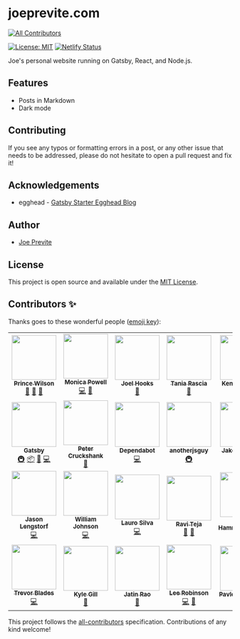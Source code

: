 # joeprevite.com

<!-- ALL-CONTRIBUTORS-BADGE:START - Do not remove or modify this section -->
[![All Contributors](https://img.shields.io/badge/all_contributors-27-orange.svg?style=flat-square)](#contributors-)
<!-- ALL-CONTRIBUTORS-BADGE:END -->

[![License: MIT](https://img.shields.io/badge/License-MIT-blue.svg)](https://opensource.org/licenses/MIT)
[![Netlify Status](https://api.netlify.com/api/v1/badges/2d214a83-1fea-4154-bb6a-af97854ecc1a/deploy-status)](https://app.netlify.com/sites/keen-roentgen-cafcb7/deploys)

Joe's personal website running on Gatsby, React, and Node.js.

## Features

- Posts in Markdown
- Dark mode

## Contributing

If you see any typos or formatting errors in a post, or any other issue that needs to be addressed, please do not hesitate to open a pull request and fix it!

## Acknowledgements

- egghead - [Gatsby Starter Egghead Blog](https://github.com/eggheadio/gatsby-starter-egghead-blog)

## Author

- [Joe Previte](https://joeprevite.com)

## License

This project is open source and available under the [MIT License](LICENSE).

## Contributors ✨

Thanks goes to these wonderful people ([emoji key](https://allcontributors.org/docs/en/emoji-key)):

<!-- ALL-CONTRIBUTORS-LIST:START - Do not remove or modify this section -->
<!-- prettier-ignore-start -->
<!-- markdownlint-disable -->
<table>
  <tr>
    <td align="center"><a href="https://prince.dev"><img src="https://avatars1.githubusercontent.com/u/8431042?v=4" width="100px;" alt=""/><br /><sub><b>Prince Wilson</b></sub></a><br /><a href="#ideas-maxcell" title="Ideas, Planning, & Feedback">🤔</a> <a href="#design-maxcell" title="Design">🎨</a> <a href="https://github.com/jsjoeio/joeprevite.com/issues?q=author%3Amaxcell" title="Bug reports">🐛</a></td>
    <td align="center"><a href="https://www.aboutmonica.com"><img src="https://avatars0.githubusercontent.com/u/6998954?v=4" width="100px;" alt=""/><br /><sub><b>Monica Powell</b></sub></a><br /><a href="https://github.com/jsjoeio/joeprevite.com/commits?author=m0nica" title="Code">💻</a> <a href="#ideas-m0nica" title="Ideas, Planning, & Feedback">🤔</a></td>
    <td align="center"><a href="http://joelhooks.com"><img src="https://avatars0.githubusercontent.com/u/86834?v=4" width="100px;" alt=""/><br /><sub><b>Joel Hooks</b></sub></a><br /><a href="#ideas-joelhooks" title="Ideas, Planning, & Feedback">🤔</a></td>
    <td align="center"><a href="https://www.taniarascia.com"><img src="https://avatars3.githubusercontent.com/u/11951801?v=4" width="100px;" alt=""/><br /><sub><b>Tania Rascia</b></sub></a><br /><a href="#ideas-taniarascia" title="Ideas, Planning, & Feedback">🤔</a></td>
    <td align="center"><a href="https://kentcdodds.com"><img src="https://avatars0.githubusercontent.com/u/1500684?v=4" width="100px;" alt=""/><br /><sub><b>Kent C. Dodds</b></sub></a><br /><a href="#ideas-kentcdodds" title="Ideas, Planning, & Feedback">🤔</a></td>
    <td align="center"><a href="https://twitter.com/swyx"><img src="https://avatars1.githubusercontent.com/u/6764957?v=4" width="100px;" alt=""/><br /><sub><b>swyx</b></sub></a><br /><a href="#ideas-sw-yx" title="Ideas, Planning, & Feedback">🤔</a></td>
    <td align="center"><a href="http://egghead.io"><img src="https://avatars2.githubusercontent.com/u/5975001?v=4" width="100px;" alt=""/><br /><sub><b>egghead.io</b></sub></a><br /><a href="https://github.com/jsjoeio/joeprevite.com/commits?author=eggheadio" title="Code">💻</a> <a href="#ideas-eggheadio" title="Ideas, Planning, & Feedback">🤔</a> <a href="#infra-eggheadio" title="Infrastructure (Hosting, Build-Tools, etc)">🚇</a></td>
  </tr>
  <tr>
    <td align="center"><a href="https://gatsbyjs.org"><img src="https://avatars1.githubusercontent.com/u/12551863?v=4" width="100px;" alt=""/><br /><sub><b>Gatsby</b></sub></a><br /><a href="#infra-gatsbyjs" title="Infrastructure (Hosting, Build-Tools, etc)">🚇</a> <a href="#platform-gatsbyjs" title="Packaging/porting to new platform">📦</a> <a href="#ideas-gatsbyjs" title="Ideas, Planning, & Feedback">🤔</a> <a href="https://github.com/jsjoeio/joeprevite.com/commits?author=gatsbyjs" title="Code">💻</a></td>
    <td align="center"><a href="https://capecod.world"><img src="https://avatars2.githubusercontent.com/u/26460352?v=4" width="100px;" alt=""/><br /><sub><b>Peter Cruckshank</b></sub></a><br /><a href="https://github.com/jsjoeio/joeprevite.com/issues?q=author%3Apetercr" title="Bug reports">🐛</a></td>
    <td align="center"><a href="https://dependabot.com"><img src="https://avatars1.githubusercontent.com/u/27347476?v=4" width="100px;" alt=""/><br /><sub><b>Dependabot</b></sub></a><br /><a href="https://github.com/jsjoeio/joeprevite.com/commits?author=dependabot" title="Code">💻</a></td>
    <td align="center"><a href="https://in.linkedin.com/in/kuldeepkeshwar"><img src="https://avatars1.githubusercontent.com/u/10448534?v=4" width="100px;" alt=""/><br /><sub><b>anotherjsguy</b></sub></a><br /><a href="#infra-kuldeepkeshwar" title="Infrastructure (Hosting, Build-Tools, etc)">🚇</a></td>
    <td align="center"><a href="https://jake.partus.ch/"><img src="https://avatars0.githubusercontent.com/u/6424140?v=4" width="100px;" alt=""/><br /><sub><b>Jake Partusch</b></sub></a><br /><a href="#infra-JakePartusch" title="Infrastructure (Hosting, Build-Tools, etc)">🚇</a></td>
    <td align="center"><a href="https://www.foo.software"><img src="https://avatars0.githubusercontent.com/u/34385368?v=4" width="100px;" alt=""/><br /><sub><b>Foo Software</b></sub></a><br /><a href="#infra-foo-software" title="Infrastructure (Hosting, Build-Tools, etc)">🚇</a></td>
    <td align="center"><a href="http://blog.sethcorker.com"><img src="https://avatars1.githubusercontent.com/u/2019236?v=4" width="100px;" alt=""/><br /><sub><b>Seth</b></sub></a><br /><a href="https://github.com/jsjoeio/joeprevite.com/issues?q=author%3ADarth-Knoppix" title="Bug reports">🐛</a></td>
  </tr>
  <tr>
    <td align="center"><a href="https://learnwithjason.dev"><img src="https://avatars2.githubusercontent.com/u/163561?v=4" width="100px;" alt=""/><br /><sub><b>Jason Lengstorf</b></sub></a><br /><a href="https://github.com/jsjoeio/joeprevite.com/commits?author=jlengstorf" title="Code">💻</a></td>
    <td align="center"><a href="https://github.com/wjohnson85"><img src="https://avatars2.githubusercontent.com/u/40403549?v=4" width="100px;" alt=""/><br /><sub><b>William Johnson</b></sub></a><br /><a href="https://github.com/jsjoeio/joeprevite.com/commits?author=wjohnson85" title="Code">💻</a></td>
    <td align="center"><a href="https://laurosilva.com"><img src="https://avatars2.githubusercontent.com/u/57044804?v=4" width="100px;" alt=""/><br /><sub><b>Lauro Silva</b></sub></a><br /><a href="https://github.com/jsjoeio/joeprevite.com/commits?author=laurosilvacom" title="Code">💻</a></td>
    <td align="center"><a href="https://github.com/tekjar"><img src="https://avatars0.githubusercontent.com/u/6826529?v=4" width="100px;" alt=""/><br /><sub><b>Ravi Teja</b></sub></a><br /><a href="https://github.com/jsjoeio/joeprevite.com/issues?q=author%3Atekjar" title="Bug reports">🐛</a> <a href="#blog-tekjar" title="Blogposts">📝</a></td>
    <td align="center"><a href="https://github.com/fhammerschmidt"><img src="https://avatars3.githubusercontent.com/u/18074327?v=4" width="100px;" alt=""/><br /><sub><b>Florian Hammerschmidt</b></sub></a><br /><a href="https://github.com/jsjoeio/joeprevite.com/pulls?q=is%3Apr+reviewed-by%3Afhammerschmidt" title="Reviewed Pull Requests">👀</a></td>
    <td align="center"><a href="https://thorstenball.com"><img src="https://avatars3.githubusercontent.com/u/1185253?v=4" width="100px;" alt=""/><br /><sub><b>Thorsten Ball</b></sub></a><br /><a href="https://github.com/jsjoeio/joeprevite.com/pulls?q=is%3Apr+reviewed-by%3Amrnugget" title="Reviewed Pull Requests">👀</a></td>
    <td align="center"><a href="https://j-f1.github.io"><img src="https://avatars2.githubusercontent.com/u/25517624?v=4" width="100px;" alt=""/><br /><sub><b>Jed Fox</b></sub></a><br /><a href="https://github.com/jsjoeio/joeprevite.com/commits?author=j-f1" title="Code">💻</a></td>
  </tr>
  <tr>
    <td align="center"><a href="https://trevorblades.com"><img src="https://avatars0.githubusercontent.com/u/1216917?v=4" width="100px;" alt=""/><br /><sub><b>Trevor Blades</b></sub></a><br /><a href="https://github.com/jsjoeio/joeprevite.com/commits?author=trevorblades" title="Code">💻</a></td>
    <td align="center"><a href="https://kylegill.com"><img src="https://avatars2.githubusercontent.com/u/21114044?v=4" width="100px;" alt=""/><br /><sub><b>Kyle Gill</b></sub></a><br /><a href="#ideas-gillkyle" title="Ideas, Planning, & Feedback">🤔</a></td>
    <td align="center"><a href="http://jatin2003.github.io"><img src="https://avatars3.githubusercontent.com/u/56562571?v=4" width="100px;" alt=""/><br /><sub><b>Jatin Rao</b></sub></a><br /><a href="https://github.com/jsjoeio/joeprevite.com/commits?author=jatin2003" title="Documentation">📖</a></td>
    <td align="center"><a href="https://leerob.io"><img src="https://avatars0.githubusercontent.com/u/9113740?v=4" width="100px;" alt=""/><br /><sub><b>Lee Robinson</b></sub></a><br /><a href="https://github.com/jsjoeio/joeprevite.com/commits?author=leerob" title="Code">💻</a> <a href="https://github.com/jsjoeio/joeprevite.com/pulls?q=is%3Apr+reviewed-by%3Aleerob" title="Reviewed Pull Requests">👀</a></td>
    <td align="center"><a href="https://github.com/zzFluke"><img src="https://avatars2.githubusercontent.com/u/2622004?v=4" width="100px;" alt=""/><br /><sub><b>Pavlo Lozovskiy</b></sub></a><br /><a href="https://github.com/jsjoeio/joeprevite.com/commits?author=zzFluke" title="Documentation">📖</a></td>
    <td align="center"><a href="https://orsolo.com"><img src="https://avatars0.githubusercontent.com/u/19858208?v=4" width="100px;" alt=""/><br /><sub><b>Daniel</b></sub></a><br /><a href="https://github.com/jsjoeio/joeprevite.com/commits?author=iiCe89" title="Documentation">📖</a></td>
  </tr>
</table>

<!-- markdownlint-enable -->
<!-- prettier-ignore-end -->
<!-- ALL-CONTRIBUTORS-LIST:END -->

This project follows the [all-contributors](https://github.com/all-contributors/all-contributors) specification. Contributions of any kind welcome!
